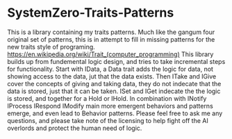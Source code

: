 # SystemZero-Traits-Patterns

This is a library containing my traits patterns. Much like the gangum four original set of patterns, this is in attempt to fill
in missing patterns for the new traits style of programing.
https://en.wikipedia.org/wiki/Trait_(computer_programming)
This library builds up from fundemental logic design, and tries to take incremental steps for functionality.
Start with IData, a Data trait adds the logic for data, not showing access to the data, jut that the data exists. Then ITake and IGive cover the concepts of giving and taking data, they do not indecate that the data is stored, just that it can be taken. ISet and IGet indecate the the logic is stored, and together for a Hold or IHold. In combination with INotify IProcess IRespond IModify main more emergent behaviors and patterns emerge, and even lead to Behavior patterns.
Please feel free to ask me any questions, and please take note of the licensing to help fight off the AI overlords and protect the human need of logic.
